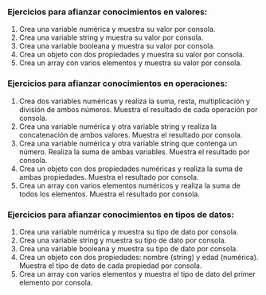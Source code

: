 ### Ejercicios para afianzar conocimientos en valores:

1. Crea una variable numérica y muestra su valor por consola.
2. Crea una variable string y muestra su valor por consola.
3. Crea una variable booleana y muestra su valor por consola.
4. Crea un objeto con dos propiedades y muestra su valor por consola.
5. Crea un array con varios elementos y muestra su valor por consola.

### Ejercicios para afianzar conocimientos en operaciones:

1. Crea dos variables numéricas y realiza la suma, resta, multiplicación y división de ambos números. Muestra el resultado de cada operación por consola.
2. Crea una variable numérica y otra variable string y realiza la concatenación de ambos valores. Muestra el resultado por consola.
3. Crea una variable numérica y otra variable string que contenga un número. Realiza la suma de ambas variables. Muestra el resultado por consola.
4. Crea un objeto con dos propiedades numéricas y realiza la suma de ambas propiedades. Muestra el resultado por consola.
5. Crea un array con varios elementos numéricos y realiza la suma de todos los elementos. Muestra el resultado por consola.

### Ejercicios para afianzar conocimientos en tipos de datos:

1. Crea una variable numérica y muestra su tipo de dato por consola.
2. Crea una variable string y muestra su tipo de dato por consola.
3. Crea una variable booleana y muestra su tipo de dato por consola.
4. Crea un objeto con dos propiedades: nombre (string) y edad (numérica). Muestra el tipo de dato de cada propiedad por consola.
5. Crea un array con varios elementos y muestra el tipo de dato del primer elemento por consola.
